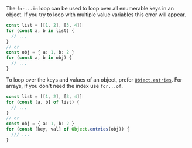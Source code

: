 The `for...in` loop can be used to loop over all enumerable keys in an object. If you try to loop with multiple value variables this error will appear.

```ts
const list = [[1, 2], [3, 4]]
for (const a, b in list) {
  // ...
}
// or
const obj = { a: 1, b: 2 }
for (const a, b in obj) {
  // ...
}
```

To loop over the keys and values of an object, prefer [`Object.entries`](https://developer.mozilla.org/en-US/docs/Web/JavaScript/Reference/Global_Objects/Object/entries). For arrays, if you don't need the index use `for...of`.

```ts
const list = [[1, 2], [3, 4]]
for (const [a, b] of list) {
  // ...
}
// or
const obj = { a: 1, b: 2 }
for (const [key, val] of Object.entries(obj)) {
  /// ...
}

